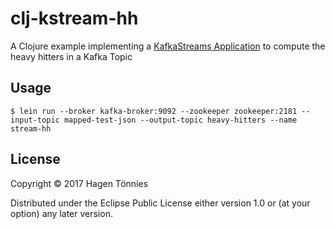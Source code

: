 # clj-kstream-hh

A Clojure example implementing a [KafkaStreams Application](http://kafka.apache.org/documentation/streams)
to compute the heavy hitters in a Kafka Topic 

## Usage


    $ lein run --broker kafka-broker:9092 --zookeeper zookeeper:2181 --input-topic mapped-test-json --output-topic heavy-hitters --name stream-hh


## License

Copyright © 2017 Hagen Tönnies

Distributed under the Eclipse Public License either version 1.0 or (at
your option) any later version.

